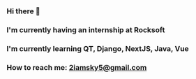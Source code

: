 ### Hi there 👋
### I'm currently having an internship at Rocksoft
### I'm currently learning QT, Django, NextJS, Java, Vue
### How to reach me: 2iamsky5@gmail.com
<!--
**skytokox/skytokox** is a ✨ _special_ ✨ repository because its `README.md` (this file) appears on your GitHub profile.

Here are some ideas to get you started:

- 🔭 I’m currently working on ...
- 🌱 I’m currently learning ...
- 👯 I’m looking to collaborate on ...
- 🤔 I’m looking for help with ...
- 💬 Ask me about ...
- 📫 How to reach me: ...
- 😄 Pronouns: ...
- ⚡ Fun fact: ...
-->

